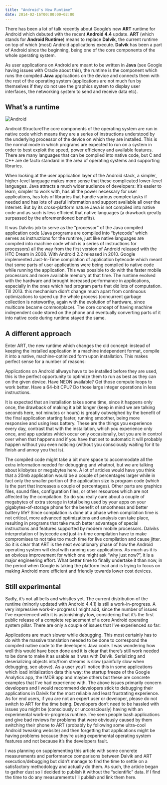 ```yaml
---
title: "Android's New Runtime"
date: 2014-02-16T00:00:00+02:00
---
```


There has been a lot of talk recently about Google’s new **ART** runtime for Android which debuted with the recent **Android 4.4** update.
**ART** (which stands for **Android Runtime**) means to replace **Dalvik**, the current runtime on top of which (most) Android applications execute.
**Dalvik** has been a part of Android since the beginning, being one of the core components of the whole operating system.


As user applications on Android are meant to be written in **Java** (see Google having issues with Oracle about this), the runtime is the
component which runs the compiled **Java** applications on the device and connects them with the rest of the operating system (applications
are not much fun by themselves if they do not use the graphics system to display user interfaces, the networking system to send and receive data etc).

## What’s a runtime

![Android](/img/Androids-ART-Runtime.png#floatright)

Android StructureThe core components of the operating system are run in native code which means they are a series of instructions
understood by the underlying processor of the device on which they are installed. This is the normal mode in which programs are expected
to run on a system in order to best exploit the speed, power efficiency and available features. There are many languages that can be
compiled into native code, but C and C++ are de facto standard in the area of operating systems and supporting libraries.

When looking at the user application layer of the Android stack, a simpler, higher-level language makes more sense that these complicated
lower-level languages. Java attracts a much wider audience of developers: it’s easier to learn, simpler to work with, has all the power
necessary for user applications, has lots of libraries that handle various complex tasks if needed and has lots of useful information and
support available all over the Internet. But by its cross-platform nature Java is not compiled into native code and as such is less efficient
that native languages (a drawback greatly surpassed by the aforementioned benefits).

It was Dalviks job to serve as the “processor” of the Java compiled application code (Java programs are compiled into “bytecode” which serves
as instructions for the runtime, just like native languages are compiled into machine code which is a series of instructions for processors)
all the way from the first version of Android released with the HTC Dream in 2008. With Android 2.2 released in 2010. Google implemented
Just-In-Time compilation of application bytecode which meant that some parts of user applications were being compiled to native code while
running the application. This was possible to do with the faster mobile processors and more available memory at that time. The runtime evolved
with the hardware and brought increased performance in applications, especially in the ones which had program parts that did lots of computation.
Till 2013. this mechanism didn’t change much apart from continuous optimizations to speed up the whole process (concurrent garbage collection is
noteworthy, again with the evolution of hardware, since multicore became commonplace). The core concept of having machine independent code stored
on the phone and eventually converting parts of it into native code during runtime stayed the same.

## A different approach

Enter ART, the new runtime which changes the old concept: instead of keeping the installed application in a machine independent format,
compile it into a native, machine-optimized form upon installation. This makes perfect sense for a number of reasons:

Applications on Android allways have to be installed before they are used, this is the perfect opportunity to optimize them to run as
best as they can on the given device. Have NEON available? Get those compute loops to work better. Have a 64-bit CPU? Do those large
integer operations in less instructions.

It is expected that an installation takes some time, since it happens only once, the drawback of making it a bit longer (keep in mind
we are talking seconds here, not minutes or hours) is greatly outweighed by the benefit of the final application starting faster,
running smoother, being more responsive and using less battery. These are the things you experience every day, contrast that with the
installation, which you experience only once, and app updates which occur only occasionally, but you are in control over when that
happens and if you have that set to automatic it will probably happen without you even noticing (without you consciously waiting for
it to finish and annoy you that is).

The compiled code might take a bit more space to accommodate all the extra information needed for debugging and whatnot, but we are
talking about kilobytes or megabytes here. A lot of articles would have you think that a 20mb application would be a couple of
percentages larger while in fact only the smaller portion of the application size is program code (which is the part that increases
a couple of percentages). Other parts are graphics files, sound files, configuration files, or other resources which are not affected
by the compilation. So do you really care about a couple of megabytes of extra storage in total being used by your apps on your
gigabytes-of-storage phone for the benefit of smoothness and better battery life?
Since compilation is done at a phase when compilation time is not critical, more advanced optimizations and analysis can take place,
resulting in programs that take much better advantage of special instructions and features supported by modern mobile processors.
Dalviks interpretation of bytecode and just-in-time compilation have to make compromises to not take too much time for live compilation and cause jitter.
So it is clear that ART is the next evolutionary phase of how the Android operating system will deal with running user applications.
As much as it is an obvious improvement for which one might ask “why just now?”, it is a major engineering effort. What better time to
finally undertake it than now, in the period when Google is taking the platform lead and is trying to focus on making Android more
efficient and friendly towards lower cost devices.

## Still experimental

Sadly, it’s not all bells and whistles yet. The current distribution of the runtime (minorly updated with Android 4.4.1) is still a
work-in-progress. A very impressive work-in-progress I might add, since the number of issues I’ve experienced with it is astonishingly
low, considering that it’s the first public release of a complete replacement of a core Android operating system pillar. There are only
a couple of issues that I’ve experienced so far:

Applications are much slower while debugging. This most certainly has to do with the massive translation needed to be done to correspond
the compiled native code to the developers Java code. I was wondering how well this would have been done and it is clear that there’s still
work needed to be done to make it as usable as it was with Dalvik.
Serializing and deserializing objects into/from streams is slow (painfully slow when debugging, see above). As a user you’ll notice this in
some applications which load initialization data this way: the startup freeze of the Google Analytics app, the IMDB app and maybe others but
these are concrete examples that I’ve had experience with.
The above issues primarily concern developers and I would recommend developers stick to debugging their applications in Dalvik for the most
reliable and least frustrating experience. As for end users, if you are not an expert user or developer, please do not switch to ART for the
time being. Developers don’t need to be hassled with issues you might be (consciously or unconsciously) having with an experimental
work-in-progress runtime. I’ve seen people bash applications and give bad reviews for problems that were obviously caused by them switching
their phone to ART (probably by following some ultra-cool Android tweaking website) and then forgetting that applications might be having
problems because they’re using experimental operating system features and not because it’s the developers fault.

I was planning on supplementing this article with some concrete measurements and performance comparisons between Dalvik and ART
execution/debugging but didn’t manage to find the time to settle on a satisfactory methodology and actually do them. As such, the
article began to gather dust so I decided to publish it without the “scientific” data. If I find the time to do any measurements
I’ll publish and link them here.
